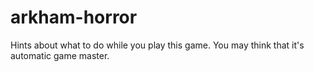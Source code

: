 # arkham-horror
Hints about what to do while you play this game. You may think that it's automatic game master.
